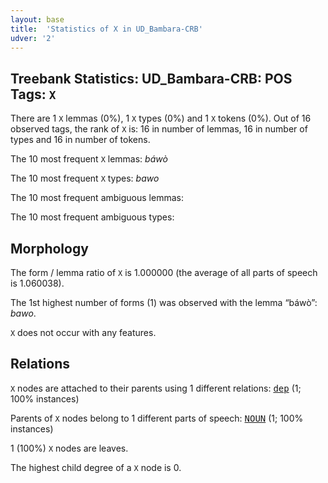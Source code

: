 ```yaml
---
layout: base
title:  'Statistics of X in UD_Bambara-CRB'
udver: '2'
---
```


## Treebank Statistics: UD_Bambara-CRB: POS Tags: `X`

There are 1 `X` lemmas (0%), 1 `X` types (0%) and 1 `X` tokens (0%).
Out of 16 observed tags, the rank of `X` is: 16 in number of lemmas, 16 in number of types and 16 in number of tokens.

The 10 most frequent `X` lemmas: <em>báwò</em>

The 10 most frequent `X` types:  <em>bawo</em>

The 10 most frequent ambiguous lemmas: 

The 10 most frequent ambiguous types:  



## Morphology

The form / lemma ratio of `X` is 1.000000 (the average of all parts of speech is 1.060038).

The 1st highest number of forms (1) was observed with the lemma “báwò”: <em>bawo</em>.

`X` does not occur with any features.


## Relations

`X` nodes are attached to their parents using 1 different relations: <tt><a href="bm_crb-dep-dep.html">dep</a></tt> (1; 100% instances)

Parents of `X` nodes belong to 1 different parts of speech: <tt><a href="bm_crb-pos-NOUN.html">NOUN</a></tt> (1; 100% instances)

1 (100%) `X` nodes are leaves.

The highest child degree of a `X` node is 0.


